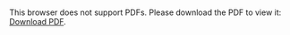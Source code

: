 <object data="christ-in-song/CIS1908pdfs/289.pdf" type="application/pdf" width="100%" height="1024px">
    <embed src="christ-in-song/CIS1908pdfs/289.pdf">
        <p>This browser does not support PDFs. Please download the PDF to view it: <a href="christ-in-song/CIS1908pdfs/289.pdf">Download PDF</a>.</p>
    </embed>
</object>
